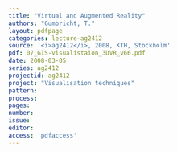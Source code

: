 ```yaml
---
title: "Virtual and Augmented Reality"
authors: "Gumbricht, T."
layout: pdfpage
categories: lecture-ag2412
source: '<i>ag2412</i>, 2008, KTH, Stockholm'
pdf: 07_GIS-visualistaion_3DVR_v66.pdf
date: 2008-03-05
series: ag2412
projectid: ag2412
project: "Visualisation techniques"
pattern:
process:
pages:
number:
issue:
editor:
access: 'pdfaccess'
---
```

